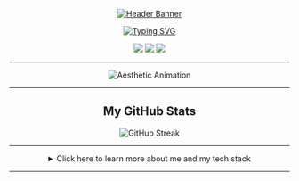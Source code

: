 <p align="center">
  <a href="https://github.com/rarizqullah">
    <img src="https://capsule-render.vercel.app/api?type=waving&color=auto&theme=dark&height=200&section=header&text=Hi,%20I'm%20Rafi!&fontSize=70" alt="Header Banner"/>
  </a>
</p>

<p align="center">
  <a href="https://git.io/typing-svg"><img src="https://readme-typing-svg.demolab.com?font=Fira+Code&weight=700&size=23&pause=1000&color=F7F7F7&center=true&vCenter=true&width=435&lines=Full-Stack+Developer;Always+Learning+%26+Creating;Loves+JavaScript+%26+Python" alt="Typing SVG" /></a>
</p>

<p align="center">
  <a href="mailto:rafirizqullah4@gmail.com" target="_blank"><img src="https://img.shields.io/badge/Email-333333?style=for-the-badge&logo=gmail&logoColor=white" /></a>
  <a href="https://www.linkedin.com/in/USERNAME_LINKEDIN_ANDA" target="_blank"><img src="https://img.shields.io/badge/LinkedIn-333333?style=for-the-badge&logo=linkedin&logoColor=white" /></a>
  <a href="https://URL_PORTOFOLIO_ANDA" target="_blank"><img src="https://img.shields.io/badge/Portfolio-333333?style=for-the-badge&logo=google-chrome&logoColor=white" /></a>
</p>

---

<p align="center">
  <img src="https://i.gifer.com/g32K.gif" alt="Aesthetic Animation">
</p>

---

<h2 align="center"> My GitHub Stats</h2>



<p align="center">
  <img src="https://github-readme-streak-stats.herokuapp.com/?user=rarizqullah&theme=tokyonight&hide_border=true" alt="GitHub Streak" />
</p>

---

<details align="center">
  <summary>Click here to learn more about me and my tech stack</summary>
  
# 💫 About Me:
<p>
  I am a <b>Full-Stack Developer</b> passionate about building modern and functional web applications. I have a particular interest in the ecosystem <b>JavaScript/TypeScript</b>, especially with <b>Next.js</b> and <b>Vue.js</b>.
</p>

 🔭 I am currently experimenting with **AI and Web3**.
 🌱 I am currently studying **CI/CD using Docker and GitHub Actions**.
 👯 Open to **collaborate** in open-source projects.

# 💻 Tech Stack:
![JavaScript](https://img.shields.io/badge/javascript-%23323330.svg?style=for-the-badge&logo=javascript&logoColor=%23F7DF1E) ![TypeScript](https://img.shields.io/badge/typescript-%23007ACC.svg?style=for-the-badge&logo=typescript&logoColor=white) ![Python](https://img.shields.io/badge/python-3670A0?style=for-the-badge&logo=python&logoColor=ffdd54)
</details>

---

